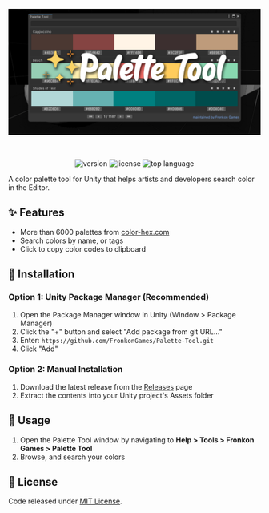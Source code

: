 <p align="center"><img src="Media/banner.png"/></p>

<br>
<p align="center">
  <a style="text-decoration:none">
    <img src="https://img.shields.io/github/package-json/v/FronkonGames/Palette-Tool?style=flat-square" alt="version" />
  </a>  
  <a style="text-decoration:none">
    <img src="https://img.shields.io/github/license/FronkonGames/Palette-Tool?style=flat-square" alt="license" />
  </a>
  <a style="text-decoration:none">
    <img src="https://img.shields.io/github/languages/top/FronkonGames/Palette-Tool?style=flat-square" alt="top language" />
  </a>
</p>

A color palette tool for Unity that helps artists and developers search color in the Editor.

## ✨ Features

- More than 6000 palettes from [color-hex.com](https://www.color-hex.com/)
- Search colors by name, or tags
- Click to copy color codes to clipboard

## 🚀 Installation

### Option 1: Unity Package Manager (Recommended)

1. Open the Package Manager window in Unity (Window > Package Manager)
2. Click the "+" button and select "Add package from git URL..."
3. Enter: `https://github.com/FronkonGames/Palette-Tool.git`
4. Click "Add"

### Option 2: Manual Installation

1. Download the latest release from the [Releases](https://github.com/FronkonGames/Palette-Tool/releases) page
2. Extract the contents into your Unity project's Assets folder

## 🔧 Usage

1. Open the Palette Tool window by navigating to **Help > Tools > Fronkon Games > Palette Tool**
2. Browse, and search your colors

## 📜 License

Code released under [MIT License](https://github.com/FronkonGames/Palette-Tool/blob/main/LICENSE.md).